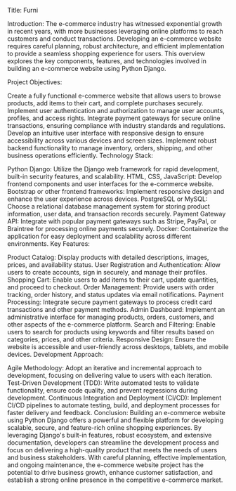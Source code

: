 Title: Furni

Introduction:
The e-commerce industry has witnessed exponential growth in recent years, with more businesses leveraging online platforms to reach customers and conduct transactions. Developing an e-commerce website requires careful planning, robust architecture, and efficient implementation to provide a seamless shopping experience for users. This overview explores the key components, features, and technologies involved in building an e-commerce website using Python Django.

Project Objectives:

Create a fully functional e-commerce website that allows users to browse products, add items to their cart, and complete purchases securely.
Implement user authentication and authorization to manage user accounts, profiles, and access rights.
Integrate payment gateways for secure online transactions, ensuring compliance with industry standards and regulations.
Develop an intuitive user interface with responsive design to ensure accessibility across various devices and screen sizes.
Implement robust backend functionality to manage inventory, orders, shipping, and other business operations efficiently.
Technology Stack:

Python Django: Utilize the Django web framework for rapid development, built-in security features, and scalability.
HTML, CSS, JavaScript: Develop frontend components and user interfaces for the e-commerce website.
Bootstrap or other frontend frameworks: Implement responsive design and enhance the user experience across devices.
PostgreSQL or MySQL: Choose a relational database management system for storing product information, user data, and transaction records securely.
Payment Gateway API: Integrate with popular payment gateways such as Stripe, PayPal, or Braintree for processing online payments securely.
Docker: Containerize the application for easy deployment and scalability across different environments.
Key Features:

Product Catalog: Display products with detailed descriptions, images, prices, and availability status.
User Registration and Authentication: Allow users to create accounts, sign in securely, and manage their profiles.
Shopping Cart: Enable users to add items to their cart, update quantities, and proceed to checkout.
Order Management: Provide users with order tracking, order history, and status updates via email notifications.
Payment Processing: Integrate secure payment gateways to process credit card transactions and other payment methods.
Admin Dashboard: Implement an administrative interface for managing products, orders, customers, and other aspects of the e-commerce platform.
Search and Filtering: Enable users to search for products using keywords and filter results based on categories, prices, and other criteria.
Responsive Design: Ensure the website is accessible and user-friendly across desktops, tablets, and mobile devices.
Development Approach:

Agile Methodology: Adopt an iterative and incremental approach to development, focusing on delivering value to users with each iteration.
Test-Driven Development (TDD): Write automated tests to validate functionality, ensure code quality, and prevent regressions during development.
Continuous Integration and Deployment (CI/CD): Implement CI/CD pipelines to automate testing, build, and deployment processes for faster delivery and feedback.
Conclusion:
Building an e-commerce website using Python Django offers a powerful and flexible platform for developing scalable, secure, and feature-rich online shopping experiences. By leveraging Django's built-in features, robust ecosystem, and extensive documentation, developers can streamline the development process and focus on delivering a high-quality product that meets the needs of users and business stakeholders. With careful planning, effective implementation, and ongoing maintenance, the e-commerce website project has the potential to drive business growth, enhance customer satisfaction, and establish a strong online presence in the competitive e-commerce market.
